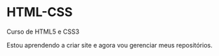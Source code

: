 # HTML-CSS
Curso de HTML5 e CSS3

Estou aprendendo a criar site e agora vou gerenciar meus repositórios.